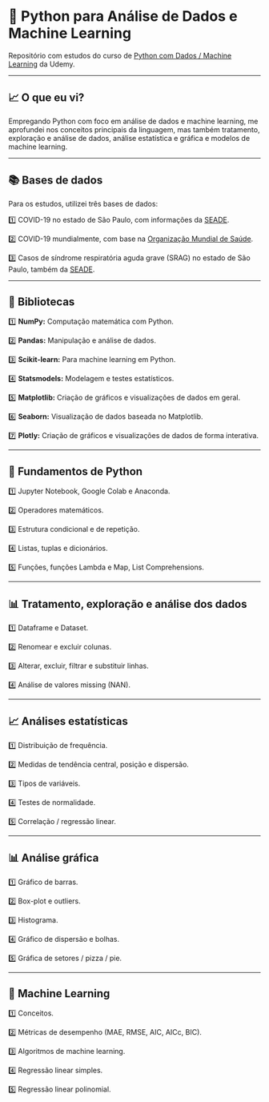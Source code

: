 # 🎲 Python para Análise de Dados e Machine Learning

Repositório com estudos do curso de [Python com Dados / Machine Learning](https://www.udemy.com/course/python-para-analise-de-dados-e-machine-learning/?couponCode=ST4MT20725A) da Udemy.

---

## 📈 O que eu vi?

Empregando Python com foco em análise de dados e machine learning, me aprofundei nos conceitos principais da linguagem, mas também tratamento, exploração e análise de dados, análise estatística e gráfica e modelos de machine learning.

---

## 📚 Bases de dados

Para os estudos, utilizei três bases de dados:

1️⃣ COVID-19 no estado de São Paulo, com informações da [SEADE](https://www.seade.gov.br/coronavirus/#).

2️⃣ COVID-19 mundialmente, com base na [Organização Mundial de Saúde](https://data.who.int/dashboards/covid19/cases?n=c).

3️⃣ Casos de síndrome respiratória aguda grave (SRAG) no estado de São Paulo, também da [SEADE](https://www.seade.gov.br/).

---

## 🏤 Bibliotecas

1️⃣ **NumPy:** Computação matemática com Python.

2️⃣ **Pandas:** Manipulação e análise de dados. 

3️⃣ **Scikit-learn:** Para machine learning em Python.

4️⃣ **Statsmodels:** Modelagem e testes estatísticos.

5️⃣ **Matplotlib:** Criação de gráficos e visualizações de dados em geral.

6️⃣ **Seaborn:** Visualização de dados baseada no Matplotlib.

7️⃣ **Plotly:** Criação de gráficos e visualizações de dados de forma interativa.

---

## 🐍 Fundamentos de Python

1️⃣ Jupyter Notebook, Google Colab e Anaconda.

2️⃣ Operadores matemáticos.

3️⃣ Estrutura condicional e de repetição.

4️⃣ Listas, tuplas e dicionários.

5️⃣ Funções, funções Lambda e Map, List Comprehensions.

---

## 📊 Tratamento, exploração e análise dos dados

1️⃣ Dataframe e Dataset.

2️⃣ Renomear e excluir colunas.

3️⃣ Alterar, excluir, filtrar e substituir linhas.

4️⃣ Análise de valores missing (NAN).

---

## 📈 Análises estatísticas

1️⃣ Distribuição de frequência.

2️⃣ Medidas de tendência central, posição e dispersão.

3️⃣ Tipos de variáveis.

4️⃣ Testes de normalidade.

5️⃣ Correlação / regressão linear.

---

## 📊 Análise gráfica

1️⃣ Gráfico de barras.

2️⃣ Box-plot e outliers.

3️⃣ Histograma.

4️⃣ Gráfico de dispersão e bolhas.

5️⃣ Gráfica de setores / pizza / pie.

---

## 🤖 Machine Learning

1️⃣ Conceitos.

2️⃣ Métricas de desempenho (MAE, RMSE, AIC, AICc, BIC).

3️⃣ Algoritmos de machine learning.

4️⃣ Regressão linear simples.

5️⃣ Regressão linear polinomial.
